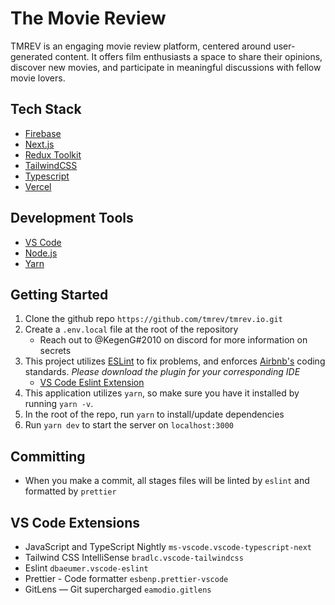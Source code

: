 # The Movie Review
TMREV is an engaging movie review platform, centered around user-generated content. It offers film enthusiasts a space to share their opinions, discover new movies, and participate in meaningful discussions with fellow movie lovers.

## Tech Stack
- [Firebase](https://console.firebase.google.com/project/tmrev-development/overview)
- [Next.js](https://nextjs.org/)
- [Redux Toolkit](https://redux-toolkit.js.org/)
- [TailwindCSS](https://tailwindcss.com/)
- [Typescript](https://www.typescriptlang.org/)
- [Vercel](https://vercel.com/guyll/tmrev-io)

## Development Tools
- [VS Code](https://code.visualstudio.com/download)
- [Node.js](https://nodejs.org/en/download)
- [Yarn](https://classic.yarnpkg.com/lang/en/docs/install)
## Getting Started

1. Clone the github repo `https://github.com/tmrev/tmrev.io.git`
2. Create a `.env.local` file at the root of the repository
    - Reach out to @KegenG#2010 on discord for more information on secrets
3. This project utilizes [ESLint](https://eslint.org/) to fix problems, and enforces [Airbnb's](https://airbnb.io/javascript/react/) coding standards. *Please download the plugin for your corresponding IDE*
    - [VS Code Eslint Extension](https://marketplace.visualstudio.com/items?itemName=dbaeumer.vscode-eslint)
4. This application utilizes `yarn`, so make sure you have it installed by running `yarn -v`.
5. In the root of the repo, run `yarn` to install/update dependencies
6. Run `yarn dev` to start the server on `localhost:3000`

## Committing
 - When you make a commit, all stages files will be linted by `eslint` and formatted by `prettier`

## VS Code Extensions
- JavaScript and TypeScript Nightly `ms-vscode.vscode-typescript-next`
- Tailwind CSS IntelliSense `bradlc.vscode-tailwindcss`
- Eslint `dbaeumer.vscode-eslint`
- Prettier - Code formatter `esbenp.prettier-vscode`
- GitLens — Git supercharged `eamodio.gitlens`
